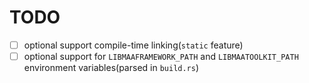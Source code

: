 # TODO

- [ ] optional support compile-time linking(`static` feature)
- [ ] optional support for `LIBMAAFRAMEWORK_PATH` and `LIBMAATOOLKIT_PATH` environment variables(parsed in `build.rs`)